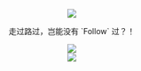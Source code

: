 <div align="center">
  <a href="https://github.com/willin/willin" target="_blank"><img src="https://hits.b3log.org/willin/willin.svg"></a>
  <br>
	<p>走过路过，岂能没有 `Follow` 过？！</p>
  <div>
    <img src="https://github-readme-stats.vercel.app/api?username=willin&show_icons=true&theme=gruvbox&hide_border=true&include_all_commits=true" />
  </div>
  <div>
    <img src="https://github-readme-stats.vercel.app/api/wakatime?username=willin&layout=compact&theme=gruvbox&hide_border=true&range=last_year" />
  </div>
</div>
<!-- <img src="https://wakatime.com/share/@willin/6c896789-d86b-4dfa-a9e8-b95c4c3d623c.svg" style="width:494px;"> -->
